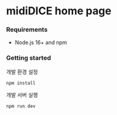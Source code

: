 # midiDICE home page
### Requirements

- Node.js 16+ and npm

### Getting started

개발 환경 설정
```shell
npm install
```

개발 서버 실행

```shell
npm run dev
```
